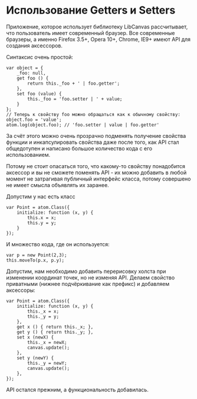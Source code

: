 Использование Getters и Setters
===============================

Приложение, которое использует библиотеку LibCanvas рассчитывает, что пользователь имеет современный браузер.
Все современные браузеры, а именно Firefox 3.5+, Opera 10+, Chrome, IE9+ имеют API для создания аксессоров.

Синтаксис очень простой:

	var object = {
		_foo: null,
		get foo () {
			return this._foo + ' | foo.getter';
		},
		set foo (value) {
			this._foo = 'foo.setter | ' + value;
		}
	};
	// Теперь к свойству foo можно обращаться как к обычному свойству:
	object.foo = 'value';
	atom.log(object.foo); // 'foo.setter | value | foo.getter'

За счёт этого можно очень прозрачно подменять получение свойства функции и инкапсулировать свойства даже после того, как API стал общедотупен и написано большое количество кода с его использованием.

Потому не стоит опасаться того, что какому-то свойству понадобится аксессор и вы не сможете поменять API - их можно добавить в любой момент не затрагивая публичный интерфейс класса, потому совершено не имеет смысла объявлять их заранее.

Допустим у нас есть класс

	var Point = atom.Class({
		initialize: function (x, y) {
			this.x = x;
			this.y = y;
		}
	});

И множество кода, где он используется:

	var p = new Point(2,3);
	this.moveTo(p.x, p.y);

Допустим, нам необходимо добавить перерисовку холста при изменении координат точек, но не изменяя API. Делаем свойство приватными (нижнее подчёркивание как префикс) и добавляем аксессоры:

	var Point = atom.Class({
		initialize: function (x, y) {
			this._x = x;
			this._y = y;
		},
		get x () { return this._x; },
		get y () { return this._y; },
		set x (newX) {
			this._x = newX;
			canvas.update();
		},
		set y (newY) {
			this._y = newY;
			canvas.update();
		},
	});

API остался прежним, а функциональность добавилась.